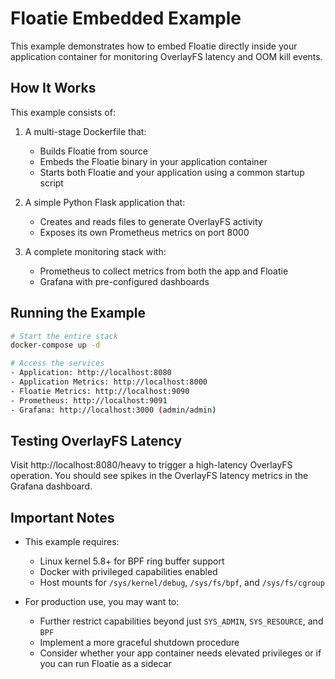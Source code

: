 # Floatie Embedded Example

This example demonstrates how to embed Floatie directly inside your application container for monitoring OverlayFS latency and OOM kill events.

## How It Works

This example consists of:

1. A multi-stage Dockerfile that:
   - Builds Floatie from source
   - Embeds the Floatie binary in your application container
   - Starts both Floatie and your application using a common startup script

2. A simple Python Flask application that:
   - Creates and reads files to generate OverlayFS activity
   - Exposes its own Prometheus metrics on port 8000

3. A complete monitoring stack with:
   - Prometheus to collect metrics from both the app and Floatie
   - Grafana with pre-configured dashboards

## Running the Example

```bash
# Start the entire stack
docker-compose up -d

# Access the services
- Application: http://localhost:8080
- Application Metrics: http://localhost:8000
- Floatie Metrics: http://localhost:9090
- Prometheus: http://localhost:9091
- Grafana: http://localhost:3000 (admin/admin)
```

## Testing OverlayFS Latency

Visit http://localhost:8080/heavy to trigger a high-latency OverlayFS operation. You should see spikes in the OverlayFS latency metrics in the Grafana dashboard.

## Important Notes

- This example requires:
  - Linux kernel 5.8+ for BPF ring buffer support
  - Docker with privileged capabilities enabled
  - Host mounts for `/sys/kernel/debug`, `/sys/fs/bpf`, and `/sys/fs/cgroup`

- For production use, you may want to:
  - Further restrict capabilities beyond just `SYS_ADMIN`, `SYS_RESOURCE`, and `BPF`
  - Implement a more graceful shutdown procedure
  - Consider whether your app container needs elevated privileges or if you can run Floatie as a sidecar
